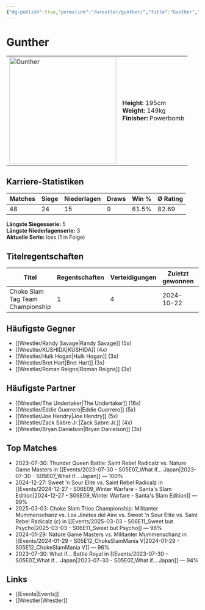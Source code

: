 ```yaml
---
{"dg-publish":true,"permalink":"/wrestler/gunther/","title":"Gunther","tags":["wrestler"],"noteIcon":""}
---
```



# Gunther

<table>
        <tr>
        <td><img src="https://github.com/CptSpaulding1980/choke-slam-wrestling/releases/download/images/Gunther.png" width="280" alt="Gunther"></td>
        <td>
        <b>Height:</b> 195cm<br>
        <b>Weight:</b> 149kg<br>
        <b>Finisher:</b> Powerbomb<br>
        </td>
        </tr>
        </table>
        
## Karriere-Statistiken

| Matches | Siege | Niederlagen | Draws | Win % | Ø Rating |
|---------|-------|-------------|-------|-------|-----------|
| 48 | 24 | 15 | 9 | 61.5% | 82.69 |

**Längste Siegesserie:** 5<br>**Längste Niederlagenserie:** 3<br>**Aktuelle Serie:** loss (1 in Folge)

## Titelregentschaften
| Titel | Regentschaften | Verteidigungen | Zuletzt gewonnen | Aktuell |
|-------|---------------|----------------|------------------|---------|
| Choke Slam Tag Team Championship | 1 | 4 | 2024-10-22 |  |


## Häufigste Gegner
- [[Wrestler/Randy Savage\|Randy Savage]] (5x)
- [[Wrestler/KUSHIDA\|KUSHIDA]] (4x)
- [[Wrestler/Hulk Hogan\|Hulk Hogan]] (3x)
- [[Wrestler/Bret Hart\|Bret Hart]] (3x)
- [[Wrestler/Roman Reigns\|Roman Reigns]] (3x)

## Häufigste Partner
- [[Wrestler/The Undertaker\|The Undertaker]] (16x)
- [[Wrestler/Eddie Guerrero\|Eddie Guerrero]] (5x)
- [[Wrestler/Joe Hendry\|Joe Hendry]] (5x)
- [[Wrestler/Zack Sabre Jr.\|Zack Sabre Jr.]] (4x)
- [[Wrestler/Bryan Danielson\|Bryan Danielson]] (3x)

## Top Matches
- 2023-07-30: Thunder Queen Battle: Saint Rebel Radicalz vs. Nature Game Masters  in [[Events/2023-07-30 - S05E07_What if... Japan\|2023-07-30 - S05E07_What if... Japan]] — 100%
- 2024-12-27: Sweet 'n Sour Elite vs. Saint Rebel Radicalz in [[Events/2024-12-27 - S06E09_Winter Warfare - Santa's Slam Edition\|2024-12-27 - S06E09_Winter Warfare - Santa's Slam Edition]] — 99%
- 2025-03-03: Choke Slam Trios Championship: Militanter Mummenschanz  vs. Los Jinetes del Aire vs. Sweet 'n Sour Elite vs. Saint Rebel Radicalz (c) in [[Events/2025-03-03 - S06E11_Sweet but Psycho\|2025-03-03 - S06E11_Sweet but Psycho]] — 98%
- 2024-01-29: Nature Game Masters  vs. Militanter Mummenschanz in [[Events/2024-01-29 - S05E12_ChokeSlamMania V\|2024-01-29 - S05E12_ChokeSlamMania V]] — 96%
- 2023-07-30: What if... Battle Royal in [[Events/2023-07-30 - S05E07_What if... Japan\|2023-07-30 - S05E07_What if... Japan]] — 94%

## Links
- [[Events\|Events]]
- [[Wrestler\|Wrestler]]
